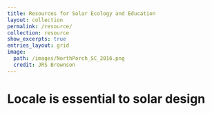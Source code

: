 ```yaml
---
title: Resources for Solar Ecology and Education
layout: collection
permalink: /resource/
collection: resource
show_excerpts: true
entries_layout: grid
image:
  path: /images/NorthPorch_SC_2016.png
  credit: JRS Brownson
---
```


# Locale is essential to solar design